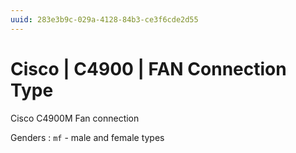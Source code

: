 ```yaml
---
uuid: 283e3b9c-029a-4128-84b3-ce3f6cde2d55
---
```

# Cisco | C4900 | FAN Connection Type

Cisco C4900M Fan connection

Genders
: `mf` - male and female types
